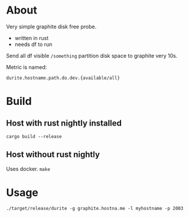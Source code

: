 # About

Very simple graphite disk free probe.

- written in rust
- needs df to run

Send all df visible `/something` partition disk space to graphite very 10s.

Metric is named:

`
durite.hostname.path.do.dev.{available/all}
`

# Build

## Host with rust nightly installed

`
cargo build --release
`

## Host without rust nightly

Uses docker.
`
make
`


# Usage

`
./target/release/durite -g graphite.hostna.me -l myhostname -p 2003
`


